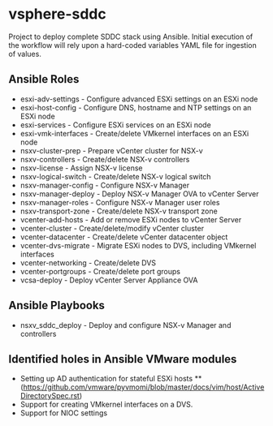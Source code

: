 # vsphere-sddc
Project to deploy complete SDDC stack using Ansible. Initial execution of the workflow will rely upon a hard-coded variables YAML file for ingestion of values.

## Ansible Roles
* esxi-adv-settings     - Configure advanced ESXi settings on an ESXi node
* esxi-host-config      - Configure DNS, hostname and NTP settings on an ESXi node
* esxi-services         - Configure ESXi services on an ESXi node
* esxi-vmk-interfaces   - Create/delete VMkernel interfaces on an ESXi node
* nsxv-cluster-prep     - Prepare vCenter cluster for NSX-v
* nsxv-controllers      - Create/delete NSX-v controllers
* nsxv-license          - Assign NSX-v license
* nsxv-logical-switch   - Create/delete NSX-v logical switch
* nsxv-manager-config   - Configure NSX-v Manager
* nsxv-manager-deploy   - Deploy NSX-v Manager OVA to vCenter Server
* nsxv-manager-roles    - Configure NSX-v Manager user roles
* nsxv-transport-zone   - Create/delete NSX-v transport zone
* vcenter-add-hosts	- Add or remove ESXi nodes to vCenter Server
* vcenter-cluster       - Create/delete/modify vCenter cluster
* vcenter-datacenter    - Create/delete vCenter datacenter object
* vcenter-dvs-migrate   - Migrate ESXi nodes to DVS, including VMkernel interfaces
* vcenter-networking    - Create/delete DVS
* vcenter-portgroups    - Create/delete port groups
* vcsa-deploy           - Deploy vCenter Server Appliance OVA

## Ansible Playbooks
* nsxv_sddc_deploy	- Deploy and configure NSX-v Manager and controllers

## Identified holes in Ansible VMware modules
* Setting up AD authentication for stateful ESXi hosts
** (https://github.com/vmware/pyvmomi/blob/master/docs/vim/host/ActiveDirectorySpec.rst)
* Support for creating VMkernel interfaces on a DVS.
* Support for NIOC settings
